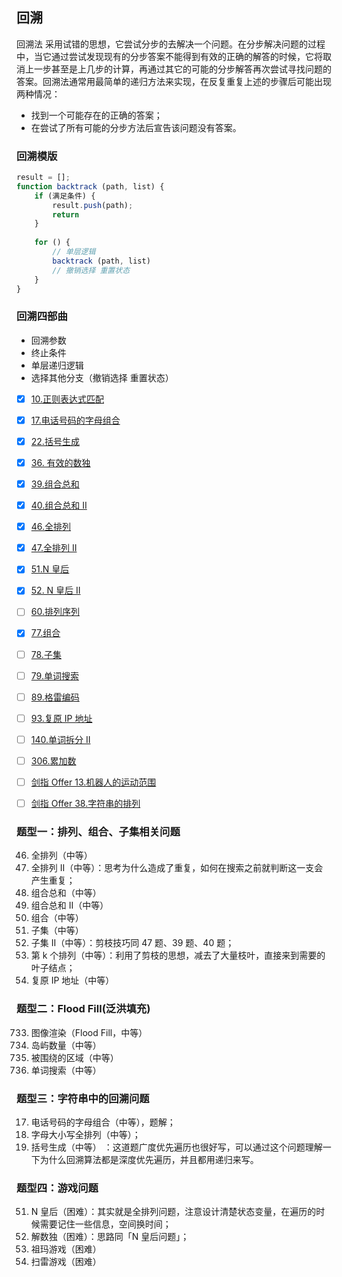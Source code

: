 
## 回溯

回溯法 采用试错的思想，它尝试分步的去解决一个问题。在分步解决问题的过程中，当它通过尝试发现现有的分步答案不能得到有效的正确的解答的时候，它将取消上一步甚至是上几步的计算，再通过其它的可能的分步解答再次尝试寻找问题的答案。回溯法通常用最简单的递归方法来实现，在反复重复上述的步骤后可能出现两种情况：

- 找到一个可能存在的正确的答案；
- 在尝试了所有可能的分步方法后宣告该问题没有答案。

### 回溯模版

```js
result = [];
function backtrack (path, list) {
    if (满足条件) {
        result.push(path);
        return
    }
    
    for () {
        // 单层逻辑
        backtrack (path, list)
        // 撤销选择 重置状态
    }
}
```

### 回溯四部曲

- 回溯参数
- 终止条件
- 单层递归逻辑
- 选择其他分支（撤销选择 重置状态）

- [x] [10.正则表达式匹配](https://leetcode-cn.com/problems/regular-expression-matching)
- [x] [17.电话号码的字母组合](https://leetcode-cn.com/problems/letter-combinations-of-a-phone-number)
- [x] [22.括号生成](https://leetcode-cn.com/problems/generate-parentheses)
- [x] [36. 有效的数独](https://leetcode.cn/problems/valid-sudoku/)
- [x] [39.组合总和](https://leetcode-cn.com/problems/combination-sum)
- [x] [40.组合总和 II](https://leetcode-cn.com/problems/combination-sum-ii)
- [x] [46.全排列](https://leetcode-cn.com/problems/permutations)
- [x] [47.全排列 II](https://leetcode-cn.com/problems/permutations-ii)
- [x] [51.N 皇后](https://leetcode-cn.com/problems/n-queens)
- [x] [52. N 皇后 II](https://leetcode.cn/problems/n-queens-ii/)
- [ ] [60.排列序列](https://leetcode-cn.com/problems/permutation-sequence)
- [x] [77.组合](https://leetcode-cn.com/problems/combinations)
- [ ] [78.子集](https://leetcode-cn.com/problems/subsets)
- [ ] [79.单词搜索](https://leetcode-cn.com/problems/word-search)
- [ ] [89.格雷编码](https://leetcode-cn.com/problems/gray-code)
- [ ] [93.复原 IP 地址](https://leetcode-cn.com/problems/restore-ip-addresses)
- [ ] [140.单词拆分 II](https://leetcode-cn.com/problems/word-break-ii)
- [ ] [306.累加数](https://leetcode-cn.com/problems/additive-number)
- [ ] [剑指 Offer 13.机器人的运动范围](https://leetcode-cn.com/problems/ji-qi-ren-de-yun-dong-fan-wei-lcof/)
- [ ] [剑指 Offer 38.字符串的排列](https://leetcode-cn.com/problems/zi-fu-chuan-de-pai-lie-lcof)


### 题型一：排列、组合、子集相关问题

46. 全排列（中等）
47. 全排列 II（中等）：思考为什么造成了重复，如何在搜索之前就判断这一支会产生重复；
39. 组合总和（中等）
40. 组合总和 II（中等）
77. 组合（中等）
78. 子集（中等）
90. 子集 II（中等）：剪枝技巧同 47 题、39 题、40 题；
60. 第 k 个排列（中等）：利用了剪枝的思想，减去了大量枝叶，直接来到需要的叶子结点；
93. 复原 IP 地址（中等）
    
### 题型二：Flood Fill(泛洪填充)

733. 图像渲染（Flood Fill，中等）
200. 岛屿数量（中等）
130. 被围绕的区域（中等）
79. 单词搜索（中等）

### 题型三：字符串中的回溯问题

17. 电话号码的字母组合（中等），题解；
784. 字母大小写全排列（中等）；
785. 括号生成（中等） ：这道题广度优先遍历也很好写，可以通过这个问题理解一下为什么回溯算法都是深度优先遍历，并且都用递归来写。

### 题型四：游戏问题

51. N 皇后（困难）：其实就是全排列问题，注意设计清楚状态变量，在遍历的时候需要记住一些信息，空间换时间；
37. 解数独（困难）：思路同「N 皇后问题」；
488. 祖玛游戏（困难）
529. 扫雷游戏（困难）
